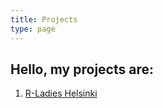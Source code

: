 ```yaml
---
title: Projects
type: page
---
```


## Hello, my projects are:

1. [R-Ladies Helsinki](/projects/r_ladies_helsinki/)
